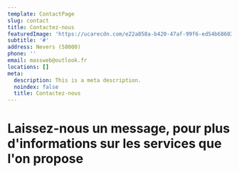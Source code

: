 ```yaml
---
template: ContactPage
slug: contact
title: Contactez-nous
featuredImage: 'https://ucarecdn.com/e22a858a-b420-47af-99f6-ed54b6860333/'
subtitle: '#'
address: Nevers (58000)
phone: ''
email: massweb@outlook.fr
locations: []
meta:
  description: This is a meta description.
  noindex: false
  title: Contactez-nous
---
```

# Laissez-nous un message, pour plus d'informations sur les services que l'on propose
